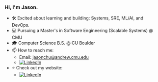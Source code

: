 ### Hi, I'm Jason.

- 🛠️ Excited about learning and building: Systems, SRE, ML/AI, and DevOps.
- 💻 Pursuing a Master's in Software Engineering (Scalable Systems) @ CMU
- 🎓 Computer Science B.S. @ CU Boulder
- 📫 How to reach me:
  - Email: jasonchu@andrew.cmu.edu
  - [![LinkedIn](https://img.shields.io/badge/linkedin-%230077B5.svg?style=for-the-badge&logo=linkedin&logoColor=white)](https://www.linkedin.com/in/usjchung/)
- ⭐ Check out my website:
  - [![LinkedIn](https://img.shields.io/badge/github%20pages-121013?style=for-the-badge&logo=github&logoColor=white)](https://jaesunee.github.io/)

<!--
**Jaesunee/Jaesunee** is a ✨ _special_ ✨ repository because its `README.md` (this file) appears on your GitHub profile.

Here are some ideas to get you started:

- 🔭 I’m currently working on ...
- 🌱 I’m currently learning ...
- 👯 I’m looking to collaborate on ...
- 🤔 I’m looking for help with ...
- 💬 Ask me about ...
- 📫 How to reach me: ...
- 😄 Pronouns: ...
- ⚡ Fun fact: ...
-->
